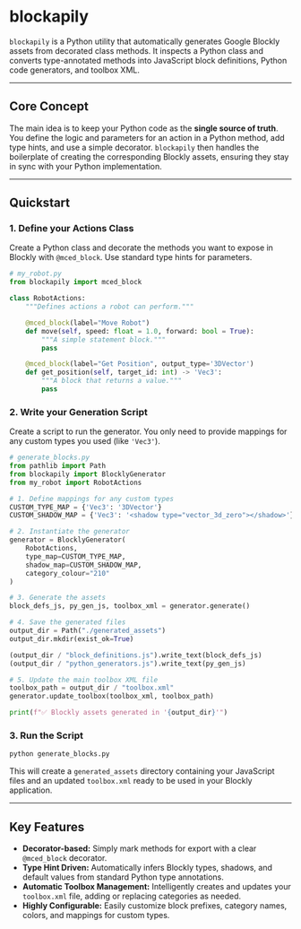 # blockapily

`blockapily` is a Python utility that automatically generates Google Blockly assets from decorated class methods. It inspects a Python class and converts type-annotated methods into JavaScript block definitions, Python code generators, and toolbox XML.

-----

## Core Concept

The main idea is to keep your Python code as the **single source of truth**. You define the logic and parameters for an action in a Python method, add type hints, and use a simple decorator. `blockapily` then handles the boilerplate of creating the corresponding Blockly assets, ensuring they stay in sync with your Python implementation.

-----

## Quickstart

### 1\. Define your Actions Class

Create a Python class and decorate the methods you want to expose in Blockly with `@mced_block`. Use standard type hints for parameters.

```python
# my_robot.py
from blockapily import mced_block

class RobotActions:
    """Defines actions a robot can perform."""

    @mced_block(label="Move Robot")
    def move(self, speed: float = 1.0, forward: bool = True):
        """A simple statement block."""
        pass

    @mced_block(label="Get Position", output_type='3DVector')
    def get_position(self, target_id: int) -> 'Vec3':
        """A block that returns a value."""
        pass
```

### 2\. Write your Generation Script

Create a script to run the generator. You only need to provide mappings for any custom types you used (like `'Vec3'`).

```python
# generate_blocks.py
from pathlib import Path
from blockapily import BlocklyGenerator
from my_robot import RobotActions

# 1. Define mappings for any custom types
CUSTOM_TYPE_MAP = {'Vec3': '3DVector'}
CUSTOM_SHADOW_MAP = {'Vec3': '<shadow type="vector_3d_zero"></shadow>'}

# 2. Instantiate the generator
generator = BlocklyGenerator(
    RobotActions,
    type_map=CUSTOM_TYPE_MAP,
    shadow_map=CUSTOM_SHADOW_MAP,
    category_colour="210"
)

# 3. Generate the assets
block_defs_js, py_gen_js, toolbox_xml = generator.generate()

# 4. Save the generated files
output_dir = Path("./generated_assets")
output_dir.mkdir(exist_ok=True)

(output_dir / "block_definitions.js").write_text(block_defs_js)
(output_dir / "python_generators.js").write_text(py_gen_js)

# 5. Update the main toolbox XML file
toolbox_path = output_dir / "toolbox.xml"
generator.update_toolbox(toolbox_xml, toolbox_path)

print(f"✅ Blockly assets generated in '{output_dir}'")
```

### 3\. Run the Script

```bash
python generate_blocks.py
```

This will create a `generated_assets` directory containing your JavaScript files and an updated `toolbox.xml` ready to be used in your Blockly application.

-----

## Key Features

  * **Decorator-based:** Simply mark methods for export with a clear `@mced_block` decorator.
  * **Type Hint Driven:** Automatically infers Blockly types, shadows, and default values from standard Python type annotations.
  * **Automatic Toolbox Management:** Intelligently creates and updates your `toolbox.xml` file, adding or replacing categories as needed.
  * **Highly Configurable:** Easily customize block prefixes, category names, colors, and mappings for custom types.